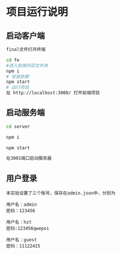 # 项目运行说明

## 启动客户端

```bash
final文件打开终端

cd fe
#进入前端项目文件夹
npm i
# 安装依赖
npm start
# 运行项目
在 http://localhost:3000/ 打开前端项目
```

## 启动服务端
```bash
cd server

npm i

npm start

在3001端口启动服务器
```

## 用户登录
```
本实验设置了三个账号，保存在admin.json中，分别为

用户名：admin
密码：123456

用户名：hzt
密码:123456qwepoi

用户名：guest
密码：11122415
```
